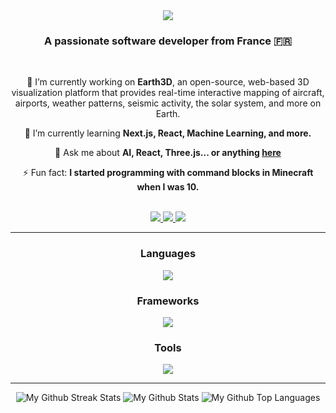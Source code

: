 <div align="center">
    <img src="https://readme-typing-svg.herokuapp.com/?font=Syne&color=fff&size=55&center=true&vCenter=true&width=500&height=100&duration=2000&lines=Bonjour+!👋🥐;+I'm+Max+Bodin+!;" />
    <h3 align="center">A passionate software developer from France 🇫🇷</h3>
</div>

<br/>

<div align="center">

🔭 I’m currently working on **Earth3D**, an open-source, web-based 3D visualization platform that provides real-time interactive mapping of aircraft, airports, weather patterns, seismic activity, the solar system, and more on Earth.

🌱 I’m currently learning **Next.js, React, Machine Learning, and more.**

💬 Ask me about **AI, React, Three.js... or anything [here](https://github.com/maxbodin/maxbodin/issues)**

⚡ Fun fact: **I started programming with command blocks in Minecraft when I was 10.**

 </div>

<br/>
<div align="center"> 
  <a href="mailto:maxbod.contact@gmail.com">
    <img src="https://img.shields.io/badge/Mail-333333?style=for-the-badge&logo=gmail&logoColor=white" />
  </a>
  <a href="https://www.linkedin.com/in/maxime-bodin-dev/" target="_blank">
    <img src="https://img.shields.io/badge/LinkedIn-0077B5?style=for-the-badge&logo=linkedin&logoColor=white" target="_blank" />
  </a>
  <a href="https://maximebodin.fr" target="_blank">
     <img src="https://img.shields.io/badge/Portfolio-FF5722?style=for-the-badge&logo=todoist&logoColor=white" target="_blank" />
  </a>
</div>

<hr/>

<div align="center">
    <h3 align="center">Languages</h3>
    <img src="https://skillicons.dev/icons?i=cs,cpp,html,css,js,ts,php,java,python,dart,swift,kotlin&theme=dark" /><br>
</div>
<div align="center">
    <h3 align="center">Frameworks</h3>
    <img src="https://skillicons.dev/icons?i=angular,nextjs,react,symfony,flutter,electron,flask,django,gatsby,qt,unity&theme=dark" /><br>
</div>
<div align="center">
    <h3 align="center">Tools</h3>
    <img src="https://skillicons.dev/icons?i=docker,git,nodejs,selenium,blender,threejs,figma,nginx,electron,kubernetes,raspberrypi,postman,pytorch&theme=dark" /><br>
</div>

<hr/>

<div align="center">
  <img src="https://github-readme-streak-stats-salesp07.vercel.app?user=maxbodin&theme=transparent&hide_border=true&date_format=j%20M%5B%20Y%5D" alt="My Github Streak Stats"/>
  <img src="https://github-readme-stats-salesp07.vercel.app/api?username=maxbodin&hide_border=true&count_private=true&show_icons=true&theme=transparent" alt="My Github Stats" />
  <img src="https://github-readme-stats-salesp07.vercel.app/api/top-langs/?username=maxbodin&hide=HTML&langs_count=8&layout=compact&theme=transparent&hide_border=true" alt="My Github Top Languages" />
</div>

<br/>
